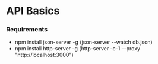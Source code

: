 # API Basics

### Requirements
- npm install json-server -g
    (json-server --watch db.json)
- npm install http-server -g
    (http-server -c-1 --proxy "http://localhost:3000")
